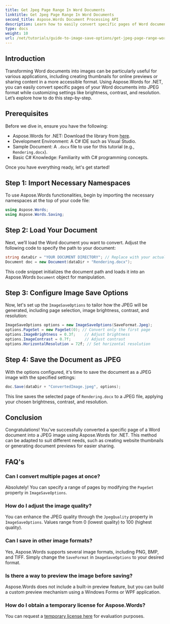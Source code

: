 ```yaml
---
title: Get Jpeg Page Range In Word Documents
linktitle: Get Jpeg Page Range In Word Documents
second_title: Aspose.Words Document Processing API
description: Learn how to easily convert specific pages of Word documents into JPEG images using Aspose.Words for .NET. This comprehensive guide covers everything from loading your document and configuring image settings to saving as JPEG.
type: docs
weight: 10
url: /net/tutorials/guide-to-image-save-options/get-jpeg-page-range-word-document/
---
```

## Introduction

Transforming Word documents into images can be particularly useful for various applications, including creating thumbnails for online previews or sharing content in a more accessible format. Using Aspose.Words for .NET, you can easily convert specific pages of your Word documents into JPEG format while customizing settings like brightness, contrast, and resolution. Let’s explore how to do this step-by-step.

## Prerequisites

Before we dive in, ensure you have the following:

- Aspose.Words for .NET: Download the library from [here](https://releases.aspose.com/words/net/).
- Development Environment: A C# IDE such as Visual Studio.
- Sample Document: A `.docx` file to use for this tutorial (e.g., `Rendering.docx`).
- Basic C# Knowledge: Familiarity with C# programming concepts.

Once you have everything ready, let's get started!

## Step 1: Import Necessary Namespaces

To use Aspose.Words functionalities, begin by importing the necessary namespaces at the top of your code file:

```csharp
using Aspose.Words;
using Aspose.Words.Saving;
```

## Step 2: Load Your Document

Next, we’ll load the Word document you want to convert. Adjust the following code to specify the path to your document:

```csharp
string dataDir = "YOUR DOCUMENT DIRECTORY"; // Replace with your actual directory path
Document doc = new Document(dataDir + "Rendering.docx");
```

This code snippet initializes the document path and loads it into an Aspose.Words `Document` object for manipulation.

## Step 3: Configure Image Save Options

Now, let's set up the `ImageSaveOptions` to tailor how the JPEG will be generated, including page selection, image brightness, contrast, and resolution:

```csharp
ImageSaveOptions options = new ImageSaveOptions(SaveFormat.Jpeg);
options.PageSet = new PageSet(0); // Convert only the first page
options.ImageBrightness = 0.3f;    // Adjust brightness
options.ImageContrast = 0.7f;      // Adjust contrast
options.HorizontalResolution = 72f; // Set horizontal resolution
```

## Step 4: Save the Document as JPEG

With the options configured, it's time to save the document as a JPEG image with the specified settings:

```csharp
doc.Save(dataDir + "ConvertedImage.jpeg", options);
```

This line saves the selected page of `Rendering.docx` to a JPEG file, applying your chosen brightness, contrast, and resolution.

## Conclusion

Congratulations! You've successfully converted a specific page of a Word document into a JPEG image using Aspose.Words for .NET. This method can be adapted to suit different needs, such as creating website thumbnails or generating document previews for easier sharing.

## FAQ's

### Can I convert multiple pages at once?  
Absolutely! You can specify a range of pages by modifying the `PageSet` property in `ImageSaveOptions`.

### How do I adjust the image quality?  
You can enhance the JPEG quality through the `JpegQuality` property in `ImageSaveOptions`. Values range from 0 (lowest quality) to 100 (highest quality).

### Can I save in other image formats?  
Yes, Aspose.Words supports several image formats, including PNG, BMP, and TIFF. Simply change the `SaveFormat` in `ImageSaveOptions` to your desired format.

### Is there a way to preview the image before saving?  
Aspose.Words does not include a built-in preview feature, but you can build a custom preview mechanism using a Windows Forms or WPF application.

### How do I obtain a temporary license for Aspose.Words?  
You can request a [temporary license here](https://purchase.aspose.com/temporary-license/) for evaluation purposes.
